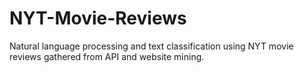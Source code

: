 # NYT-Movie-Reviews
Natural language processing and text classification using NYT movie reviews gathered from API and website mining.
